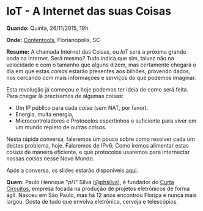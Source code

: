 # IoT - A Internet das suas Coisas

**Quando:** Quinta, 26/11/2015, 19h.

**Onde:** [Contentools](http://contentools.com.br/), Florianópolis, SC

**Resumo:** A chamada Internet das Coisas, ou *IoT* será a próxima grande onda na Internet. Será mesmo? Tudo indica que sim, talvez não na velocidade e com o tamanho que alguns dizem, mas certamente chegará o dia em que estas *coisas* estarão presentes aos bilhões, provendo dados, nos cercando com mais informações e serviços do que podemos imaginar.

Esta revolução já começou e hoje podemos ter ideia de como será feita. Para chegar lá precisamos de algumas coisas:

* Um IP público para cada *coisa* (sem NAT, por favor).
* Energia, muita energia,
* Microcontroladores e Protocolos espertinhos o suficiente para viver em um mundo repleto de outras *coisas*.
 
Nesta rápida conversa, faleremos um pouco sobre como resolver cada um destes problema, hoje. Falaremos de IPv6; Como iremos alimentar estas *coisas* de maneira eficiente, e que protocolos usaremos para internectar nossas *coisas* nesse Novo Mundo.

Após a conversa, os slides estarão disponíveis [aqui](https://github.com/curtacircuitos/talks/iot-contentools-11-2015).

**Quem:** Paulo Henrique "*pH*" Silva ([@phsilva](https://twitter.com/phsilva)), é fundador do [Curta Circuitos](https://curtacircuitos.com.br), empresa focada na produção de projetos eletrônicos de forma ágil. Nasceu em São Paulo, mas há 12 anos encontrou Floripa e nunca mais largou. Gosta de tudo que envolva eletrônica, cerveja e telescópios.
